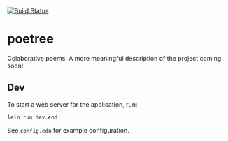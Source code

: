 [![Build Status](https://travis-ci.org/split-brain/poetree.svg?branch=master)](https://travis-ci.org/split-brain/poetree)
# poetree

Colaborative poems. A more meaningful description of the project coming soon!  

## Dev

To start a web server for the application, run:
```
lein run dev.end
```
See `config.edn` for example configuration.